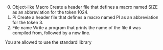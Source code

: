 0. Object-like Macro
Create a header file that defines a macro named SIZE as an abbreviation for the token 1024.
1. Pi
Create a header file that defines a macro named PI as an abbreviation for the token 3.
2. File name
Write a program that prints the name of the file it was compiled from, followed by a new line.

You are allowed to use the standard library
